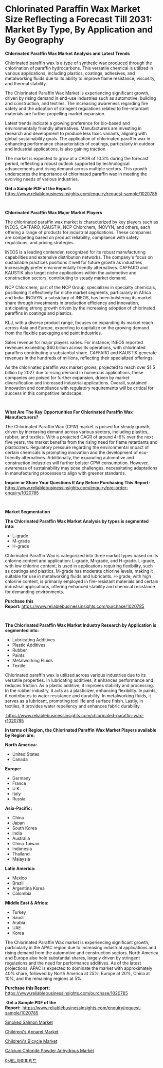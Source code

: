 <p><h1>Chlorinated Paraffin Wax Market Size Reflecting a Forecast Till 2031: Market By Type, By Application and By Geography</h1></p><p><strong>Chlorinated Paraffin Wax Market Analysis and Latest Trends</strong></p>
<p><p>Chlorinated paraffin wax is a type of synthetic wax produced through the chlorination of paraffin hydrocarbons. This versatile chemical is utilized in various applications, including plastics, coatings, adhesives, and metalworking fluids due to its ability to improve flame resistance, viscosity, and thermal stability.</p><p>The Chlorinated Paraffin Wax Market is experiencing significant growth, driven by rising demand in end-use industries such as automotive, building and construction, and textiles. The increasing awareness regarding fire safety and the adoption of stringent regulations related to fire-retardant materials are further propelling market expansion. </p><p>Latest trends indicate a growing preference for bio-based and environmentally friendly alternatives. Manufacturers are investing in research and development to produce less toxic variants, aligning with global sustainability goals. The application of chlorinated paraffin wax in enhancing performance characteristics of coatings, particularly in outdoor and industrial applications, is also gaining traction. </p><p>The market is expected to grow at a CAGR of 10.3% during the forecast period, reflecting a robust outlook supported by technological advancements and rising demand across multiple sectors. This growth underscores the importance of chlorinated paraffin wax in meeting the evolving needs of various industries.</p></p>
<p><strong>Get a Sample PDF of the Report:&nbsp;</strong> <a href="https://www.reliablebusinessinsights.com/enquiry/request-sample/1020785">https://www.reliablebusinessinsights.com/enquiry/request-sample/1020785</a></p>
<p>&nbsp;</p>
<p><strong>Chlorinated Paraffin Wax Major Market Players</strong></p>
<p><p>The chlorinated paraffin wax market is characterized by key players such as INEOS, CAFFARO, KAUSTIK, NCP Chlorchem, INOVYN, and others, each offering a range of products for industrial applications. These companies are competing based on product reliability, compliance with safety regulations, and pricing strategies.</p><p>INEOS is a leading contender, recognized for its robust manufacturing capabilities and extensive distribution networks. The company's focus on sustainable practices positions it well for future growth as industries increasingly prefer environmentally friendly alternatives. CAFFARO and KAUSTIK also target niche applications within the automotive and construction sectors, contributing to steady market demand.</p><p>NCP Chlorchem, part of the NCP Group, specializes in specialty chemicals, positioning it effectively for niche market segments, particularly in Africa and India. INOVYN, a subsidiary of INEOS, has been bolstering its market share through investments in production efficiency and innovation, anticipating strong growth driven by the increasing adoption of chlorinated paraffins in coatings and plastics.</p><p>KLJ, with a diverse product range, focuses on expanding its market reach across Asia and Europe, expecting to capitalize on the growing demand from the flexible packaging and paint industries.</p><p>Sales revenue for major players varies. For instance, INEOS reported revenues exceeding $60 billion across its operations, with chlorinated paraffins contributing a substantial share. CAFFARO and KAUSTIK generate revenues in the hundreds of millions, reflecting their specialized offerings.</p><p>As the chlorinated paraffin wax market grows, projected to reach over $1.5 billion by 2027 due to rising demand in numerous applications, these companies are poised for further expansion, driven by market diversification and increased industrial applications. Overall, sustained innovation and compliance with regulatory requirements will be critical for success in this competitive landscape.</p></p>
<p>&nbsp;</p>
<p><strong>What Are The Key Opportunities For Chlorinated Paraffin Wax Manufacturers?</strong></p>
<p><p>The Chlorinated Paraffin Wax (CPW) market is poised for steady growth, driven by increasing demand across various sectors, including plastics, rubber, and textiles. With a projected CAGR of around 4-6% over the next five years, the market benefits from the rising need for flame retardants and plasticizers. Regulatory pressure regarding the environmental impact of certain chemicals is prompting innovation and the development of eco-friendly alternatives. Additionally, the expanding automotive and construction industries will further bolster CPW consumption. However, awareness of sustainability may pose challenges, necessitating adaptations in manufacturing processes to align with greener standards.</p></p>
<p><strong>Inquire or Share Your Questions If Any Before Purchasing This Report:</strong> <a href="https://www.reliablebusinessinsights.com/enquiry/pre-order-enquiry/1020785">https://www.reliablebusinessinsights.com/enquiry/pre-order-enquiry/1020785</a></p>
<p>&nbsp;</p>
<p><strong>Market Segmentation</strong></p>
<p><strong>The Chlorinated Paraffin Wax Market Analysis by types is segmented into:</strong></p>
<p><ul><li>L-grade</li><li>M-grade</li><li>H-grade</li></ul></p>
<p><p>Chlorinated Paraffin Wax is categorized into three market types based on its chlorine content and application: L-grade, M-grade, and H-grade. L-grade, with low chlorine content, is used in applications requiring flexibility, such as coatings and plastics. M-grade has moderate chlorine levels, making it suitable for use in metalworking fluids and lubricants. H-grade, with high chlorine content, is primarily employed in fire-resistant materials and certain industrial applications, offering enhanced stability and chemical resistance for demanding environments.</p></p>
<p><strong>Purchase this Report:&nbsp;</strong><a href="https://www.reliablebusinessinsights.com/purchase/1020785">https://www.reliablebusinessinsights.com/purchase/1020785</a></p>
<p>&nbsp;</p>
<p><strong>The Chlorinated Paraffin Wax Market Industry Research by Application is segmented into:</strong></p>
<p><ul><li>Lubricating Additives</li><li>Plastic Additives</li><li>Rubber</li><li>Paints</li><li>Metalworking Fluids</li><li>Textile</li></ul></p>
<p><p>Chlorinated paraffin wax is utilized across various industries due to its versatile properties. In lubricating additives, it enhances performance and reduces friction. As a plastic additive, it improves stability and processing. In the rubber industry, it acts as a plasticizer, enhancing flexibility. In paints, it contributes to water resistance and durability. In metalworking fluids, it serves as a lubricant, promoting tool life and surface finish. Lastly, in textiles, it provides water repellency and enhances fabric durability.</p></p>
<p><a href="https://www.reliablebusinessinsights.com/chlorinated-paraffin-wax-r1020785">&nbsp;https://www.reliablebusinessinsights.com/chlorinated-paraffin-wax-r1020785</a></p>
<p><strong>In terms of Region, the Chlorinated Paraffin Wax Market Players available by Region are:</strong></p>
<p>
    <p> <strong> North America: </strong>
        <ul>
            <li>United States</li>
            <li>Canada</li>
        </ul>
        </p> 
    <p> <strong> Europe: </strong>
        <ul>
            <li>Germany</li>
            <li>France</li>
            <li>U.K.</li>
            <li>Italy</li>
            <li>Russia</li>
        </ul>
        </p> 
    <p> <strong> Asia-Pacific: </strong>
        <ul>
            <li>China</li>
            <li>Japan</li>
            <li>South Korea</li>
            <li>India</li>
            <li>Australia</li>
            <li>China Taiwan</li>
            <li>Indonesia</li>
            <li>Thailand</li>
            <li>Malaysia</li>
        </ul>
        </p> 
    <p> <strong> Latin America: </strong>
        <ul>
            <li>Mexico</li>
            <li>Brazil</li>
            <li>Argentina Korea</li>
            <li>Colombia</li>
        </ul>
        </p> 
    <p> <strong> Middle East & Africa: </strong>
        <ul>
            <li>Turkey</li>
            <li>Saudi</li>
            <li>Arabia</li>
            <li>UAE</li>
            <li>Korea</li>
        </ul>
    </p>
    </p>
<p><p>The Chlorinated Paraffin Wax market is experiencing significant growth, particularly in the APAC region due to increasing industrial applications and rising demand from the automotive and construction sectors. North America and Europe also hold substantial shares, largely driven by stringent regulations and the need for performance additives. As of the latest projections, APAC is expected to dominate the market with approximately 40% share, followed by North America at 25%, Europe at 20%, China at 10%, and the remaining regions at 5%.</p></p>
<p><strong>Purchase this Report: </strong><a href="https://www.reliablebusinessinsights.com/purchase/1020785">https://www.reliablebusinessinsights.com/purchase/1020785</a></p>
<p>&nbsp;<strong>Get a Sample PDF of the Report:&nbsp;&nbsp;</strong><a href="https://www.reliablebusinessinsights.com/enquiry/request-sample/1020785">https://www.reliablebusinessinsights.com/enquiry/request-sample/1020785</a></p>
<p><strong></strong></p>
<p><p><a href="https://www.linkedin.com/pulse/global-smoked-salmon-market-trends-forecasts-strategic-analysis-0pmtf?trackingId=7DkXspYiQomItzaDmQdwTg%3D%3D">Smoked Salmon Market</a></p><p><a href="https://medium.com/@elenorkiehn_40655/this-report-aims-to-deliver-an-in-depth-analysis-of-the-global-children-s-apparel-market-offering-a63ad116497f">Children\'s Apparel Market</a></p><p><a href="https://medium.com/@elenorkiehn_40655/children-s-bicycle-market-2024-2031-industry-insights-and-investment-opportunities-9a29bd7b86b7">Children\'s Bicycle Market</a></p><p><a href="https://github.com/RuthLucas64/Market-Research-Report-List-1/blob/main/calcium-chloride-powder-anhydrous-market.md">Calcium Chloride Powder Anhydrous Market</a></p><p><a href="https://medium.com/@mumfie_rules_12/%EC%95%84%EC%84%B8%ED%83%80%EB%AF%B8%ED%94%84%EB%A6%AC%EB%93%9C-%EC%8B%9C%EC%9E%A5%EC%9D%80-%EC%96%B4%EB%96%BB%EA%B2%8C-%EB%B0%9C%EC%A0%84%ED%95%A0-%EA%B2%83%EC%9D%B8%EA%B0%80-2024%EB%85%84%EB%B6%80%ED%84%B0-2031%EB%85%84%EA%B9%8C%EC%A7%80%EC%9D%98-%EC%A3%BC%EC%9A%94-%EC%8B%9C%EC%9E%A5-%EB%8F%99%ED%96%A5-%EB%B0%8F-%EC%A7%80%EC%97%AD-%EC%97%AD%ED%95%99-c7f113a677f7">아세트아미피리드</a></p></p>